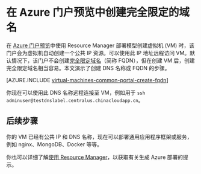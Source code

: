 <properties
   pageTitle="在 Azure 门户预览中为 VM 创建 FQDN | Azure"
   description="了解如何在 Azure 门户预览中为基于 Resource Manager 的虚拟机创建完全限定域名 (FQDN)。"
   services="virtual-machines-linux"
   documentationCenter=""
   authors="iainfoulds"
   manager="timlt"
   editor="tysonn"
   tags="azure-resource-manager"/>

<tags
   ms.service="virtual-machines-linux"
   ms.devlang="na"
   ms.topic="article"
   ms.tgt_pltfrm="vm-linux"
   ms.workload="infrastructure-services"
   ms.date="08/23/2016"
   wacn.date="12/26/2016"
   ms.author="iainfou"/>

# 在 Azure 门户预览中创建完全限定的域名
在 [Azure 门户预览](https://portal.azure.cn)中使用 Resource Manager 部署模型创建虚拟机 (VM) 时，该门户会为虚拟机自动创建一个公共 IP 资源。可以使用此 IP 地址远程访问 VM。默认情况下，该门户不会创建[完全限定域名](https://en.wikipedia.org/wiki/Fully_qualified_domain_name)（简称 FQDN），但在创建 VM 后，创建完全限定域名相当容易。本文演示了创建 DNS 名称或 FQDN 的步骤。

[AZURE.INCLUDE [virtual-machines-common-portal-create-fqdn](../../includes/virtual-machines-common-portal-create-fqdn.md)]

你现在可以使用此 DNS 名称远程连接至 VM，例如用于 `ssh adminuser@testdnslabel.centralus.chinacloudapp.cn`。

## 后续步骤
你的 VM 已经有公共 IP 和 DNS 名称，现在可以部署通用应用程序框架或服务，例如 nginx、MongoDB、Docker 等等。

你也可以详细了解[使用 Resource Manager](/documentation/articles/resource-group-overview/)，以获取有关生成 Azure 部署的提示。

<!---HONumber=Mooncake_Quality_Review_1215_2016-->